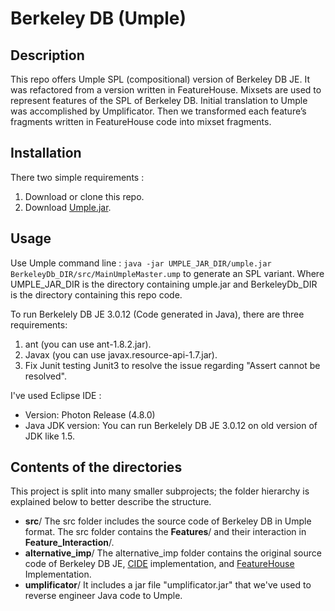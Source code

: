 
# Berkeley DB (Umple)

## Description
This repo offers Umple SPL (compositional) version of Berkeley DB JE. It was refactored from a version written in FeatureHouse. Mixsets are used to represent features of the SPL of Berkeley DB. Initial translation to Umple was accomplished by Umplificator. Then we transformed each feature’s fragments written in FeatureHouse code into mixset fragments.

##  Installation
There two simple requirements : 
 1. Download or clone this repo.
 2. Download [Umple.jar](https://cruise.eecs.uottawa.ca/umpleonline/download_eclipse_umple_plugin.shtml). 

 
## Usage
 Use Umple command line : `java -jar UMPLE_JAR_DIR/umple.jar BerkeleyDb_DIR/src/MainUmpleMaster.ump` to generate an SPL variant. Where UMPLE_JAR_DIR is the directory containing umple.jar and BerkeleyDb_DIR is the directory containing this repo code. 
 
To run Berkelely DB JE 3.0.12 (Code generated in Java), there are three requirements: 
 1. ant (you can use ant-1.8.2.jar).  
 2. Javax (you can use javax.resource-api-1.7.jar).  
 3. Fix Junit testing Junit3 to resolve the issue regarding "Assert cannot be resolved".

I've used Eclipse IDE :
 - Version: Photon Release (4.8.0) 
 - Java JDK version: You can run Berkelely DB JE 3.0.12 on old version of JDK like 1.5.

## Contents of the directories
This project is split into many smaller subprojects; the folder hierarchy is explained below to better describe the structure.
 * **src**/
The src folder includes the source code of Berkeley DB in Umple format. The src folder contains the **Features**/ and their interaction in **Feature_Interaction**/. 
 * **alternative_imp**/
 The alternative_imp folder contains the original source code of Berkeley DB JE, [CIDE](https://github.com/ckaestne/CIDE/tree/master/CIDE_Samples/cide_samples/Berkeley%20DB%20JE) implementation, and [FeatureHouse](https://github.com/FeatureIDE/FeatureIDE/tree/develop/plugins/de.ovgu.featureide.examples/featureide_examples/BerkeleyDB-FH-Java) Implementation.  
 * **umplificator**/ 
It includes a jar file "umplificator.jar" that we've used to reverse engineer Java code to Umple. 

